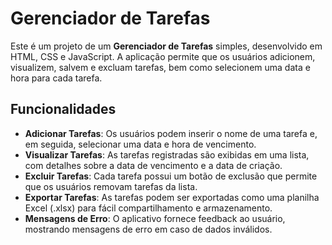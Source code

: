 # Gerenciador de Tarefas

Este é um projeto de um **Gerenciador de Tarefas** simples, desenvolvido em HTML, CSS e JavaScript. A aplicação permite que os usuários adicionem, visualizem, salvem e excluam tarefas, bem como selecionem uma data e hora para cada tarefa.

## Funcionalidades

- **Adicionar Tarefas**: Os usuários podem inserir o nome de uma tarefa e, em seguida, selecionar uma data e hora de vencimento.
- **Visualizar Tarefas**: As tarefas registradas são exibidas em uma lista, com detalhes sobre a data de vencimento e a data de criação.
- **Excluir Tarefas**: Cada tarefa possui um botão de exclusão que permite que os usuários removam tarefas da lista.
- **Exportar Tarefas**: As tarefas podem ser exportadas como uma planilha Excel (.xlsx) para fácil compartilhamento e armazenamento.
- **Mensagens de Erro**: O aplicativo fornece feedback ao usuário, mostrando mensagens de erro em caso de dados inválidos.
